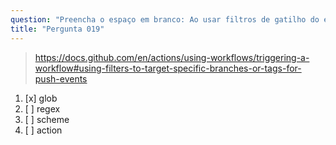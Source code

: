 ```yaml
---
question: "Preencha o espaço em branco: Ao usar filtros de gatilho do evento `push`, você pode usar padrões <____> para direcionar vários branches"
title: "Pergunta 019"
---
```


> https://docs.github.com/en/actions/using-workflows/triggering-a-workflow#using-filters-to-target-specific-branches-or-tags-for-push-events
1. [x] glob
1. [ ] regex
1. [ ] scheme
1. [ ] action

